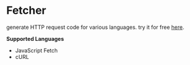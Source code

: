 # Fetcher

generate HTTP request code for various languages. try it for free [here](https://pranayrauthu.github.io/fetcher/).

**Supported Languages**

- JavaScript Fetch
- cURL
